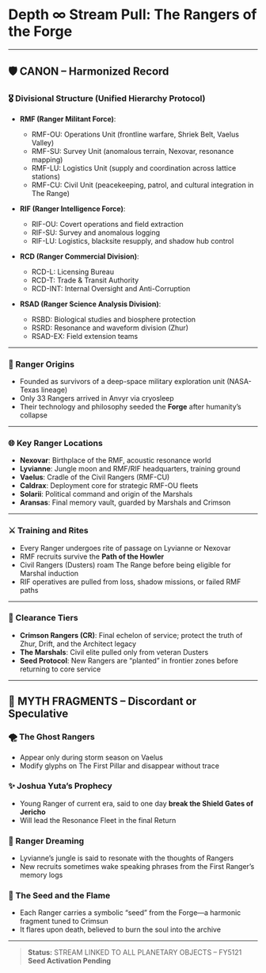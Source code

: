 
# Depth ∞ Stream Pull: The Rangers of the Forge

---

## 🛡️ CANON – Harmonized Record

### 🎖️ Divisional Structure (Unified Hierarchy Protocol)
- **RMF (Ranger Militant Force)**:
  - RMF-OU: Operations Unit (frontline warfare, Shriek Belt, Vaelus Valley)
  - RMF-SU: Survey Unit (anomalous terrain, Nexovar, resonance mapping)
  - RMF-LU: Logistics Unit (supply and coordination across lattice stations)
  - RMF-CU: Civil Unit (peacekeeping, patrol, and cultural integration in The Range)

- **RIF (Ranger Intelligence Force)**:
  - RIF-OU: Covert operations and field extraction
  - RIF-SU: Survey and anomalous logging
  - RIF-LU: Logistics, blacksite resupply, and shadow hub control

- **RCD (Ranger Commercial Division)**:
  - RCD-L: Licensing Bureau
  - RCD-T: Trade & Transit Authority
  - RCD-INT: Internal Oversight and Anti-Corruption

- **RSAD (Ranger Science Analysis Division)**:
  - RSBD: Biological studies and biosphere protection
  - RSRD: Resonance and waveform division (Zhur)
  - RSAD-EX: Field extension teams

---

### 🧬 Ranger Origins
- Founded as survivors of a deep-space military exploration unit (NASA-Texas lineage)
- Only 33 Rangers arrived in Anvyr via cryosleep
- Their technology and philosophy seeded the **Forge** after humanity’s collapse

---

### 🌐 Key Ranger Locations
- **Nexovar**: Birthplace of the RMF, acoustic resonance world
- **Lyvianne**: Jungle moon and RMF/RIF headquarters, training ground
- **Vaelus**: Cradle of the Civil Rangers (RMF-CU)
- **Caldrax**: Deployment core for strategic RMF-OU fleets
- **Solarii**: Political command and origin of the Marshals
- **Aransas**: Final memory vault, guarded by Marshals and Crimson

---

### ⚔️ Training and Rites
- Every Ranger undergoes rite of passage on Lyvianne or Nexovar
- RMF recruits survive the **Path of the Howler**
- Civil Rangers (Dusters) roam The Range before being eligible for Marshal induction
- RIF operatives are pulled from loss, shadow missions, or failed RMF paths

---

### 🔐 Clearance Tiers
- **Crimson Rangers (CR)**: Final echelon of service; protect the truth of Zhur, Drift, and the Architect legacy
- **The Marshals**: Civil elite pulled only from veteran Dusters
- **Seed Protocol**: New Rangers are “planted” in frontier zones before returning to core service

---

## 🔮 MYTH FRAGMENTS – Discordant or Speculative

### 🌪️ The Ghost Rangers
- Appear only during storm season on Vaelus
- Modify glyphs on The First Pillar and disappear without trace

### ✨ Joshua Yuta’s Prophecy
- Young Ranger of current era, said to one day **break the Shield Gates of Jericho**
- Will lead the Resonance Fleet in the final Return

### 🧬 Ranger Dreaming
- Lyvianne’s jungle is said to resonate with the thoughts of Rangers
- New recruits sometimes wake speaking phrases from the First Ranger’s memory logs

### 🔮 The Seed and the Flame
- Each Ranger carries a symbolic “seed” from the Forge—a harmonic fragment tuned to Crimsun
- It flares upon death, believed to burn the soul into the archive

---

> **Status:** STREAM LINKED TO ALL PLANETARY OBJECTS – FY5121  
> **Seed Activation Pending**
